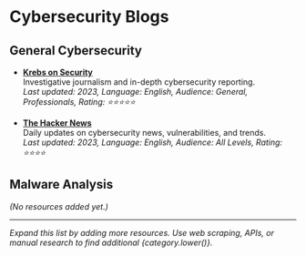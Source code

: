 # Cybersecurity Blogs

## General Cybersecurity
- **[Krebs on Security](https://krebsonsecurity.com/)**  
  Investigative journalism and in-depth cybersecurity reporting.  
  *Last updated: 2023, Language: English, Audience: General, Professionals, Rating: ⭐⭐⭐⭐⭐*

- **[The Hacker News](https://thehackernews.com/)**  
  Daily updates on cybersecurity news, vulnerabilities, and trends.  
  *Last updated: 2023, Language: English, Audience: All Levels, Rating: ⭐⭐⭐⭐*

## Malware Analysis
*(No resources added yet.)*


---

*Expand this list by adding more resources. Use web scraping, APIs, or manual research to find additional {category.lower()}.*